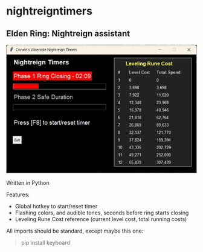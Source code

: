 # nightreigntimers

## Elden Ring: Nightreign assistant
![Nightreigntimers interface.](screenshot01.jpg)

Written in Python

Features:
- Global hotkey to start/reset timer
- Flashing colors, and audible tones, seconds before ring starts closing
- Leveling Rune Cost reference (current level cost, total running costs)

All imports should be standard, except maybe this one:
> pip install keyboard